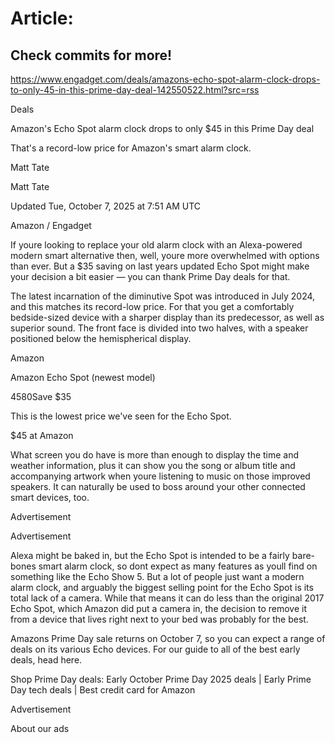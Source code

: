 # Article:

## Check commits for more!
https://www.engadget.com/deals/amazons-echo-spot-alarm-clock-drops-to-only-45-in-this-prime-day-deal-142550522.html?src=rss

Deals

Amazon's Echo Spot alarm clock drops to only $45 in this Prime Day deal

That's a record-low price for Amazon's smart alarm clock.

Matt Tate

Matt Tate

Updated Tue, October 7, 2025 at 7:51 AM UTC

Amazon / Engadget

If youre looking to replace your old alarm clock with an Alexa-powered modern smart alternative then, well, youre more overwhelmed with options than ever. But a $35 saving on last years updated Echo Spot might make your decision a bit easier — you can thank Prime Day deals for that.

The latest incarnation of the diminutive Spot was introduced in July 2024, and this matches its record-low price. For that you get a comfortably bedside-sized device with a sharper display than its predecessor, as well as superior sound. The front face is divided into two halves, with a speaker positioned below the hemispherical display.

Amazon

Amazon Echo Spot (newest model)

$45$80Save $35

This is the lowest price we've seen for the Echo Spot.

$45 at Amazon

What screen you do have is more than enough to display the time and weather information, plus it can show you the song or album title and accompanying artwork when youre listening to music on those improved speakers. It can naturally be used to boss around your other connected smart devices, too.

Advertisement

Advertisement

Alexa might be baked in, but the Echo Spot is intended to be a fairly bare-bones smart alarm clock, so dont expect as many features as youll find on something like the Echo Show 5. But a lot of people just want a modern alarm clock, and arguably the biggest selling point for the Echo Spot is its total lack of a camera. While that means it can do less than the original 2017 Echo Spot, which Amazon did put a camera in, the decision to remove it from a device that lives right next to your bed was probably for the best.

Amazons Prime Day sale returns on October 7, so you can expect a range of deals on its various Echo devices. For our guide to all of the best early deals, head here.

Shop Prime Day deals: Early October Prime Day 2025 deals | Early Prime Day tech deals | Best credit card for Amazon

Advertisement

About our ads